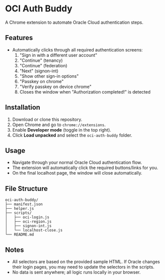# OCI Auth Buddy

A Chrome extension to automate Oracle Cloud authentication steps.

## Features

- Automatically clicks through all required authentication screens:
  1. "Sign in with a different user account"
  2. "Continue" (tenancy)
  3. "Continue" (federation)
  4. "Next" (signon-int)
  5. "Show other sign-in options"
  6. "Passkey on chrome"
  7. "Verify passkey on device chrome"
  8. Closes the window when "Authorization completed!" is detected

## Installation

1. Download or clone this repository.
2. Open Chrome and go to `chrome://extensions`.
3. Enable **Developer mode** (toggle in the top right).
4. Click **Load unpacked** and select the `oci-auth-buddy` folder.

## Usage

- Navigate through your normal Oracle Cloud authentication flow.
- The extension will automatically click the required buttons/links for you.
- On the final localhost page, the window will close automatically.

## File Structure

```
oci-auth-buddy/
├── manifest.json
├── helper.js
├── scripts/
│   ├── oci-login.js
│   ├── oci-region.js
│   ├── signon-int.js
│   └── localhost-close.js
└── README.md
```

## Notes

- All selectors are based on the provided sample HTML. If Oracle changes their login pages, you may need to update the selectors in the scripts.
- No data is sent anywhere; all logic runs locally in your browser.
